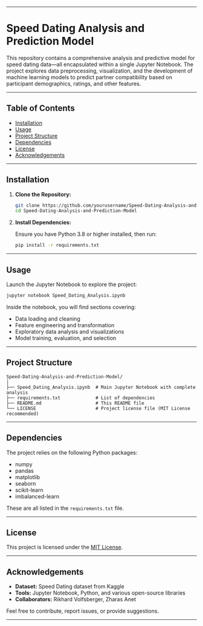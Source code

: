 
---

# Speed Dating Analysis and Prediction Model

This repository contains a comprehensive analysis and predictive model for speed dating data—all encapsulated within a single Jupyter Notebook. The project explores data preprocessing, visualization, and the development of machine learning models to predict partner compatibility based on participant demographics, ratings, and other features.

---

## Table of Contents

- [Installation](#installation)
- [Usage](#usage)
- [Project Structure](#project-structure)
- [Dependencies](#dependencies)
- [License](#license)
- [Acknowledgements](#acknowledgements)

---

## Installation

1. **Clone the Repository:**

   ```bash
   git clone https://github.com/yourusername/Speed-Dating-Analysis-and-Prediction-Model.git
   cd Speed-Dating-Analysis-and-Prediction-Model
   ```

2. **Install Dependencies:**

   Ensure you have Python 3.8 or higher installed, then run:

   ```bash
   pip install -r requirements.txt
   ```

---

## Usage

Launch the Jupyter Notebook to explore the project:

```bash
jupyter notebook Speed_Dating_Analysis.ipynb
```

Inside the notebook, you will find sections covering:
- Data loading and cleaning
- Feature engineering and transformation
- Exploratory data analysis and visualizations
- Model training, evaluation, and selection

---

## Project Structure

```
Speed-Dating-Analysis-and-Prediction-Model/
│
├── Speed_Dating_Analysis.ipynb  # Main Jupyter Notebook with complete analysis
├── requirements.txt             # List of dependencies
├── README.md                    # This README file
└── LICENSE                      # Project license file (MIT License recommended)
```

---

## Dependencies

The project relies on the following Python packages:
- numpy
- pandas
- matplotlib
- seaborn
- scikit-learn
- imbalanced-learn

These are all listed in the `requirements.txt` file.

---

## License

This project is licensed under the [MIT License](LICENSE).

---

## Acknowledgements

- **Dataset:** Speed Dating dataset from Kaggle
- **Tools:** Jupyter Notebook, Python, and various open-source libraries
- **Collaborators:** Rikhard Volfsberger, Zharas Anet 


Feel free to contribute, report issues, or provide suggestions.

---
